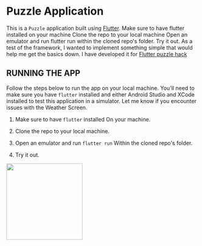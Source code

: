 # **Puzzle Application**

This is a `Puzzle`  application 
built using [Flutter](https://docs.flutter.dev/). Make sure to have flutter installed on your machine
Clone the repo to your local machine
Open an emulator and run flutter run within the cloned repo's folder.
Try it out. As a test of the 
framework, I wanted to implement something
simple that would help me get the basics down.
I have developed it for [Flutter puzzle hack](https://flutter.dev/events/puzzle-hack)


## **RUNNING THE APP**

Follow the steps below to run the app 
on your local machine. You'll need to
make sure you have `flutter` installed
and either Android Studio and XCode
installed to test this application in
a simulator. Let me know if you
encounter issues with the 
Weather Screen. 

1. Make sure to have `flutter` installed 
   On your machine.
       
 2. Clone the repo to your local machine.
      
 3. Open an emulator and run `flutter run`
    Within the cloned repo's folder.

 4. Try it out.


<img src ="flutter_puzzle_app.png" width ="200">
